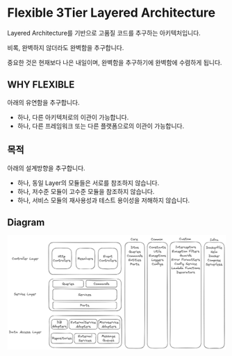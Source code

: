 # Flexible 3Tier Layered Architecture
Layered Architecture를 기반으로 고품질 코드를 추구하는 아키텍처입니다. 

비록, 완벽하지 않더라도 완벽함을 추구합니다.

중요한 것은 현재보다 나은 내일이며, 완벽함을 추구하기에 완벽함에 수렴하게 됩니다.

## WHY FLEXIBLE
아래의 유연함을 추구합니다.

- 하나, 다른 아키텍처로의 이관이 가능합니다.
- 하나, 다른 프레임워크 또는 다른 플랫폼으로의 이관이 가능합니다.

## 목적
아래의 설계방향을 추구합니다.

- 하나, 동일 Layer의 모듈들은 서로를 참조하지 않습니다.
- 하나, 저수준 모듈이 고수준 모듈을 참조하지 않습니다.
- 하나, 서비스 모듈의 재사용성과 테스트 용이성을 저해하지 않습니다.

## Diagram
![](./flexible-3tier-layered-architecture.png)
